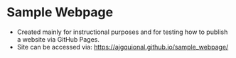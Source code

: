 # Sample Webpage

* Created mainly for instructional purposes and for testing how to publish a website via GitHub Pages.
* Site can be accessed via: https://ajgquional.github.io/sample_webpage/
